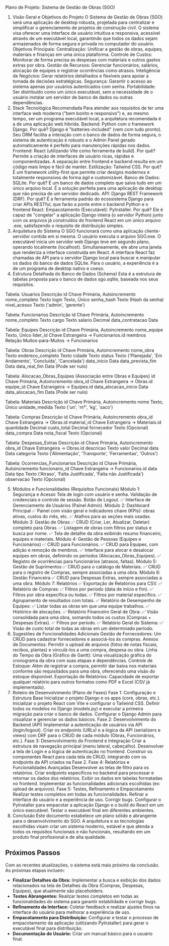 Plano de Projeto: Sistema de Gestão de Obras (SGO)
1. Visão Geral e Objetivos do Projeto
O Sistema de Gestão de Obras (SGO) será uma aplicação de desktop robusta, projetada para centralizar e simplificar o gerenciamento de projetos de construção civil. O sistema visa oferecer uma interface de usuário intuitiva e responsiva, acessível através de um executável local, garantindo que todos os dados sejam armazenados de forma segura e privada no computador do usuário.
Objetivos Principais:
Centralização: Unificar a gestão de obras, equipes, materiais e finanças em uma única plataforma.
Controle de Custos: Monitorar de forma precisa as despesas com materiais e outros gastos extras por obra.
Gestão de Recursos: Gerenciar funcionários, salários, alocação de equipes e registrar ocorrências como atrasos.
Inteligência de Negócios: Gerar relatórios detalhados e flexíveis para apoiar a tomada de decisões estratégicas.
Segurança: Garantir o acesso ao sistema apenas por usuários autenticados com senha.
Portabilidade: Ser distribuído como um único executável, sem a necessidade de o usuário instalar um servidor de banco de dados ou outras dependências.
2. Stack Tecnológica Recomendada
Para atender aos requisitos de ter uma interface web moderna ("bem bonito e responsivo") e, ao mesmo tempo, ser um programa executável local, a arquitetura recomendada é a de uma aplicação web híbrida.
Backend: Python com o framework Django.
Por quê? Django é "batteries-included" (vem com tudo pronto). Seu ORM facilita a interação com o banco de dados de forma segura, o sistema de autenticação é robusto e o Admin Panel gerado automaticamente é perfeito para manutenções rápidas nos dados.
Frontend: React (utilizando Vite como ferramenta de build).
Por quê? Permite a criação de interfaces de usuário ricas, rápidas e componentizadas. A separação entre frontend e backend resulta em um código mais limpo e fácil de manter.
Estilização: Tailwind CSS.
Por quê? É um framework utility-first que permite criar designs modernos e totalmente responsivos de forma ágil e customizável.
Banco de Dados: SQLite.
Por quê? É um banco de dados completo que salva tudo em um único arquivo local. É a solução perfeita para uma aplicação de desktop que não precisa de um servidor dedicado.
API: Django REST Framework (DRF).
Por quê? É a ferramenta padrão do ecossistema Django para criar APIs RESTful, que farão a ponte entre o backend Python e o frontend React.
Empacotamento (Executável): PyInstaller.
Por quê? Ele é capaz de "congelar" a aplicação Django inteira (o servidor Python) junto com os arquivos já construídos do frontend React em um único arquivo .exe, satisfazendo o requisito de distribuição simples.
3. Arquitetura do Sistema
O SGO funcionará como uma aplicação cliente-servidor contida em si mesma.
O usuário executa o arquivo SGO.exe.
O executável inicia um servidor web Django leve em segundo plano, operando localmente (localhost).
Simultaneamente, ele abre uma janela que renderiza a interface construída em React.
A interface React faz chamadas de API para o servidor Django local para buscar e manipular os dados do banco de dados SQLite.
Para o usuário, a experiência é a de um programa de desktop nativo e coeso.
4. Estrutura Detalhada do Banco de Dados (Schema)
Esta é a estrutura de tabelas proposta para o banco de dados sgo.sqlite, baseada nos seus requisitos.


Tabela: Usuarios
Descrição
id
Chave Primária, Autoincremento
nome_completo
Texto
login
Texto, Único
senha_hash
Texto (Hash da senha)
nivel_acesso
Texto ('admin', 'gerente')


Tabela: Funcionarios
Descrição
id
Chave Primária, Autoincremento
nome_completo
Texto
cargo
Texto
salario
Decimal
data_contratacao
Data


Tabela: Equipes
Descrição
id
Chave Primária, Autoincremento
nome_equipe
Texto, Único
lider_id
Chave Estrangeira -> Funcionarios.id
membros
Relação Muitos-para-Muitos -> Funcionarios


Tabela: Obras
Descrição
id
Chave Primária, Autoincremento
nome_obra
Texto
endereco_completo
Texto
cidade
Texto
status
Texto ('Planejada', 'Em Andamento', 'Concluída', 'Cancelada')
data_inicio
Data
data_prevista_fim
Data
data_real_fim
Data (Pode ser nulo)


Tabela: Alocacao_Obras_Equipes
(Associação entre Obras e Equipes)
id
Chave Primária, Autoincremento
obra_id
Chave Estrangeira -> Obras.id
equipe_id
Chave Estrangeira -> Equipes.id
data_alocacao_inicio
Data
data_alocacao_fim
Data (Pode ser nulo)


Tabela: Materiais
Descrição
id
Chave Primária, Autoincremento
nome
Texto, Único
unidade_medida
Texto ('un', 'm²', 'kg', 'saco')


Tabela: Compras
Descrição
id
Chave Primária, Autoincremento
obra_id
Chave Estrangeira -> Obras.id
material_id
Chave Estrangeira -> Materiais.id
quantidade
Decimal
custo_total
Decimal
fornecedor
Texto (Opcional)
data_compra
Data
nota_fiscal
Texto (Opcional)


Tabela: Despesas_Extras
Descrição
id
Chave Primária, Autoincremento
obra_id
Chave Estrangeira -> Obras.id
descricao
Texto
valor
Decimal
data
Data
categoria
Texto ('Alimentação', 'Transporte', 'Ferramentas', 'Outros')


Tabela: Ocorrencias_Funcionarios
Descrição
id
Chave Primária, Autoincremento
funcionario_id
Chave Estrangeira -> Funcionarios.id
data
Data
tipo
Texto ('Atraso', 'Falta Justificada', 'Falta não Justificada')
observacao
Texto (Opcional)

5. Módulos e Funcionalidades (Requisitos Funcionais)
Módulo 1: Segurança e Acesso
Tela de login com usuário e senha.
Validação de credenciais e controle de sessão.
Botão de Logout.
✅ Interface de Gerenciamento de Usuários (Painel Admin).
Módulo 2: Dashboard Principal
✅ Painel com visão geral e indicadores chave (KPIs): obras ativas, custos do mês, etc.
✅ Atalhos para as seções mais usadas.
Módulo 3: Gestão de Obras
✅ CRUD (Criar, Ler, Atualizar, Deletar) completo para Obras.
✅ Listagem de obras com filtros por status e busca por nome.
✅ Tela de detalhe da obra exibindo resumo financeiro, equipes e materiais.
Módulo 4: Gestão de Pessoas (Equipes e Funcionários)
✅ CRUD para Funcionários.
✅ CRUD para Equipes, com adição e remoção de membros.
✅ Interface para alocar e desalocar equipes em obras, definindo os períodos (Alocacao_Obras_Equipes).
✅ Registro de ocorrências para funcionários (atrasos, faltas).
Módulo 5: Gestão de Suprimentos
✅ CRUD para o catálogo de Materiais.
✅ CRUD para o registro de Compras, sempre associadas a uma obra.
Módulo 6: Gestão Financeira
✅ CRUD para Despesas Extras, sempre associadas a uma obra.
Módulo 7: Relatórios
✅ Exportação de Relatórios para CSV.
✅ Relatório de Compras:
✅ Filtros por período (data de início e fim).
✅ Filtros por obra específica ou todas.
✅ Filtros por material específico.
✅ Agrupamento de resultados com totais.
✅ Relatório de Desempenho de Equipes:
✅ Listar todas as obras em que uma equipe trabalhou.
✅ Histórico de alocações.
✅ Relatório Financeiro Geral de Obra:
✅ Visão consolidada para uma obra, somando todos os custos (Compras + Despesas Extras).
✅ Filtros por período.
✅ Relatório Geral do Sistema:
✅ Visão de custo total de todas as obras em um determinado período.
6. Sugestões de Funcionalidades Adicionais
Gestão de Fornecedores: Um CRUD para cadastrar fornecedores e associá-los às compras.
Anexos de Documentos: Permitir o upload de arquivos (fotos de notas fiscais, recibos, plantas) e vinculá-los a uma compra, despesa ou obra.
Linha do Tempo da Obra (Gráfico de Gantt): Uma visualização gráfica do cronograma da obra com suas etapas e dependências.
Controle de Estoque: Além de registrar a compra, permitir dar baixa nos materiais conforme são requisitados para uma obra, oferecendo uma visão do estoque disponível.
Exportação de Relatórios: Capacidade de exportar qualquer relatório para outros formatos como PDF e Excel (CSV já implementado).
7. Roteiro de Desenvolvimento (Plano de Fases)
Fase 1: Configuração e Estrutura Base
Inicializar o projeto Django e os apps (core, obras, etc.).
Inicializar o projeto React com Vite e configurar o Tailwind CSS.
Definir todos os modelos no Django (models.py) e executar a primeira migração para criar o banco de dados.
Configurar o Django Admin para visualizar e gerenciar os dados básicos.
Fase 2: Desenvolvimento do Backend (API)
Implementar a autenticação de usuários via API (login/logout).
Criar os endpoints (URLs) e a lógica da API (serializers e views) com DRF para o CRUD de cada módulo (Obras, Funcionários, etc.).
Fase 3: Desenvolvimento do Frontend e Integração
Criar a estrutura de navegação principal (menu lateral, cabeçalho).
Desenvolver a tela de Login e a lógica de autenticação no frontend.
Construir os componentes React para cada tela de CRUD, integrando com os endpoints da API criados na Fase 2.
Fase 4: Relatórios e Funcionalidades Avançadas
Desenvolver as telas de filtro para os relatórios.
Criar endpoints específicos no backend para processar e retornar os dados dos relatórios.
Exibir os dados em tabelas formatadas no frontend.
Implementar as funcionalidades adicionais escolhidas (ex: upload de arquivos).
Fase 5: Testes, Refinamento e Empacotamento
Realizar testes completos em todas as funcionalidades.
Refinar a interface do usuário e a experiência de uso.
Corrigir bugs.
Configurar o PyInstaller para empacotar a aplicação Django e o build do React em um único executável.
Testar o executável final em diferentes ambientes.
8. Conclusão
Este documento estabelece um plano sólido e abrangente para o desenvolvimento do SGO. A arquitetura e as tecnologias escolhidas visam criar um sistema moderno, estável e que atenda a todos os requisitos funcionais e não funcionais, resultando em um produto final profissional e de alta qualidade.

## Próximos Passos

Com as recentes atualizações, o sistema está mais próximo da conclusão. As próximas etapas incluem:

*   **Finalizar Detalhes da Obra:** Implementar a busca e exibição dos dados relacionados na tela de Detalhes da Obra (Compras, Despesas, Equipes), que atualmente são placeholders.
*   **Testes Abrangentes:** Realizar testes completos em todas as funcionalidades do sistema para garantir estabilidade e corrigir bugs.
*   **Refinamento da Interface:** Coletar feedback e realizar ajustes finos na interface do usuário para melhorar a experiência de uso.
*   **Empacotamento para Distribuição:** Configurar e testar o processo de empacotamento da aplicação (utilizando PyInstaller) para gerar o executável final para distribuição.
*   **Documentação do Usuário:** Criar um manual básico para o usuário final.
